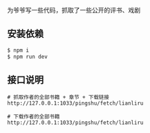 为爷爷写一些代码，抓取了一些公开的评书、戏剧

## 安装依赖
```bash
$ npm i
$ npm run dev
```

## 接口说明
```
# 抓取作者的全部书籍 + 章节 + 下载链接
http://127.0.0.1:1033/pingshu/fetch/lianliru

# 下载作者的全部书籍
http://127.0.0.1:1033/pingshu/fetch/lianliru
```

